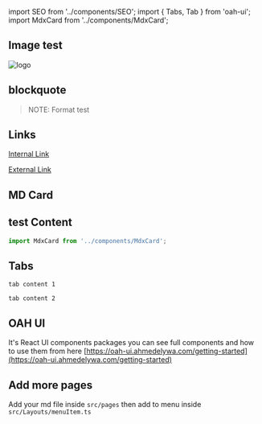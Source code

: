 import SEO from '../components/SEO';
import { Tabs, Tab } from 'oah-ui';
import MdxCard from '../components/MdxCard';

<SEO title="Home Page" />

<MdxCard>

## Image test

<img src="/OAH.png" alt="logo" />

## blockquote

> NOTE: Format test

## Links

[Internal Link](/)

[External Link](https://github.com/AhmedElywa/gatsbyjs-docs-starter)

## MD Card

<MdxCard>

## test Content

```js
import MdxCard from '../components/MdxCard';
```

</MdxCard>

## Tabs

<Tabs>
<Tab icon="eye-outline" title="Tab 1" >

```
tab content 1
```

</Tab>
<Tab icon="settings-outline" title="Tab 2" >

```
tab content 2
```

</Tab>
</Tabs>

## OAH UI

It's React UI components packages you can see full components and how to use them from here [https://oah-ui.ahmedelywa.com/getting-started](https://oah-ui.ahmedelywa.com/getting-started)

## Add more pages

Add your md file inside `src/pages` then add to menu inside `src/Layouts/menuItem.ts`

</MdxCard>

